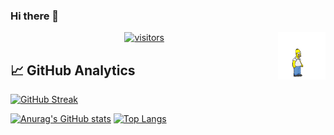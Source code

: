 ### Hi there 👋

<img align="right" src="https://github.com/PetrovKP/PetrovKP/blob/main/2095831.gif" width="15%">


<!--
**arechesk/arechesk** is a ✨ _special_ ✨ repository because its `README.md` (this file) appears on your GitHub profile.

Here are some ideas to get you started:

- 🔭 I’m currently working on ...
- 🌱 I’m currently learning ...
- 👯 I’m looking to collaborate on ...
- 🤔 I’m looking for help with ...
- 💬 Ask me about ...
- 📫 How to reach me: ...
- 😄 Pronouns: ...
- ⚡ Fun fact: ...
-->
<p align="center">
  <a href="https://github.com/arechesk">
    <img alt="visitors" src="https://visitor-badge.laobi.icu/badge?page_id=arechesk">
  </a>
</p>


## 📈 GitHub Analytics
[![GitHub Streak](https://streak-stats.demolab.com?user=arechesk&theme=github-dark&locale=ru)](https://git.io/streak-stats)


[![Anurag's GitHub stats](https://github-readme-stats.vercel.app/api?username=arechesk&theme=vue&show_icons=true&count_private=true&hide_border=true)](https://github.com/arechesk)
[![Top Langs](https://github-readme-stats.vercel.app/api/top-langs/?username=arechesk&layout=compact&theme=vue&count_private=true&langs_count=8&show_icons=true&hide_border=true)](https://github.com/arechesk)
